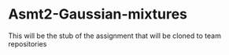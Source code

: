 # Asmt2-Gaussian-mixtures
This will be the stub of the assignment that will be cloned to team repositories
